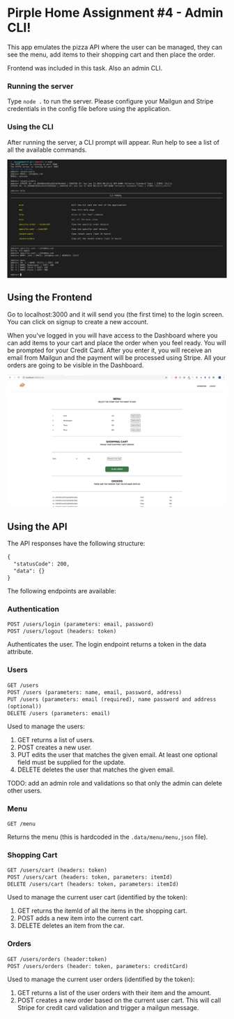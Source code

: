 # Pirple Home Assignment #4 - Admin CLI!
This app emulates the pizza API where the user can be managed, they can see the menu, add items to their shopping
cart and then place the order.

Frontend was included in this task. Also an admin CLI.

### Running the server
Type `node .` to run the server. Please configure your Mailgun and Stripe credentials in the config file before using the application.

### Using the CLI
After running the server, a CLI prompt will appear. Run help to see a list of all the available commands.

<div align="center">
  <img src="../assets/assignment-4-cli.png" alt="Dashboard image" />
</div>

## Using the Frontend
Go to localhost:3000 and it will send you (the first time) to the login screen. You can click on signup to create a new account.

When you've logged in you will have access to the Dashboard where you can add items to your cart and place the order when you feel ready. You will be prompted for your Credit Card. After you enter it, you will receive an email from Mailgun and the payment will be processed using Stripe. All your orders are going to be visible in the Dashboard.

<div align="center">
  <img src="../assets/assignment-3-dashboard.png" alt="Dashboard image" />
</div>

## Using the API
The API responses have the following structure:
```
{
  "statusCode": 200,
  "data": {}
}
```

The following endpoints are available:

### Authentication
```
POST /users/login (parameters: email, password)
POST /users/logout (headers: token)
```

Authenticates the user. The login endpoint returns a token in the data attribute.

### Users
```
GET /users
POST /users (parameters: name, email, password, address)
PUT /users (parameters: email (required), name password and address (optional))
DELETE /users (parameters: email)
```

Used to manage the users:
1. GET returns a list of users.
2. POST creates a new user.
3. PUT edits the user that matches the given email. At least one optional field must be supplied for the update.
4. DELETE deletes the user that matches the given email.

TODO: add an admin role and validations so that only the admin can delete other users.

### Menu
```
GET /menu
```

Returns the menu (this is hardcoded in the `.data/menu/menu,json` file).

### Shopping Cart
```
GET /users/cart (headers: token)
POST /users/cart (headers: token, parameters: itemId)
DELETE /users/cart (headers: token, parameters: itemId)
```
Used to manage the current user cart (identified by the token):
1. GET returns the itemId of all the items in the shopping cart.
2. POST adds a new item into the current cart.
3. DELETE deletes an item from the car.

### Orders
```
GET /users/orders (header:token)
POST /users/orders (header: token, parameters: creditCard)
```

Used to manage the current user orders (identified by the token):

1. GET returns a list of the user orders with their item and the amount.
2. POST creates a new order based on the current user cart. This will call Stripe for
credit card validation and trigger a mailgun message.
